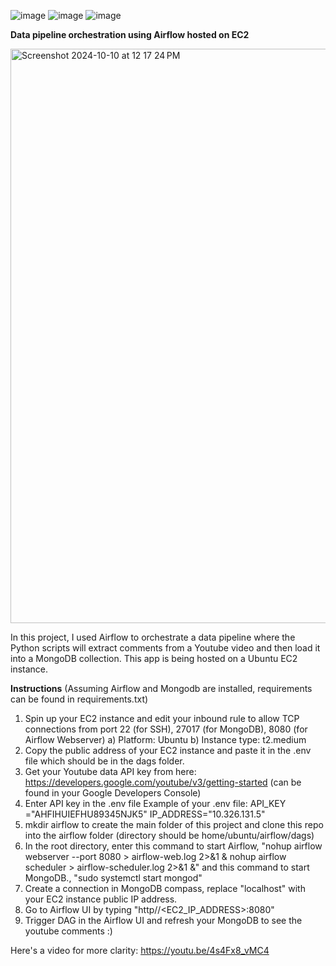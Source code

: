 ![image](https://github.com/user-attachments/assets/57e7b77c-dbbf-4b8d-91a2-984db23e8876)
![image](https://github.com/user-attachments/assets/6fbf07a6-eabf-4c52-8d24-46dbde05df80)
![image](https://github.com/user-attachments/assets/3c17cfb4-3331-40bb-b1aa-ab5e6b7f8c78)

**Data pipeline orchestration using Airflow hosted on EC2**

<img width="919" alt="Screenshot 2024-10-10 at 12 17 24 PM" src="https://github.com/user-attachments/assets/d3c873a9-f9a4-4d10-8d1e-408212969129">

In this project, I used Airflow to orchestrate a data pipeline where the Python scripts will extract comments from a Youtube video and then load it into a MongoDB collection. This app is being hosted on a Ubuntu EC2 instance.

**Instructions** (Assuming Airflow and Mongodb are installed, requirements can be found in requirements.txt)
1) Spin up your EC2 instance and edit your inbound rule to allow TCP connections from port 22 (for SSH), 27017 (for MongoDB), 8080 (for Airflow Webserver)
   a) Platform: Ubuntu
   b) Instance type: t2.medium
2) Copy the public address of your EC2 instance and paste it in the .env file which should be in the dags folder.
3) Get your Youtube data API key from here: https://developers.google.com/youtube/v3/getting-started (can be found in your Google Developers Console)
4) Enter API key in the .env file
   Example of your .env file:
   API_KEY ="AHFIHUIEFHU89345NJK5"
   IP_ADDRESS="10.326.131.5"
5) mkdir airflow to create the main folder of this project and clone this repo into the airflow folder (directory should be home/ubuntu/airflow/dags)
6) In the root directory, enter this command to start Airflow, "nohup airflow webserver --port 8080 > airflow-web.log 2>&1 & nohup airflow scheduler > airflow-scheduler.log 2>&1 &" and this command to start MongoDB., "sudo systemctl start mongod"
7) Create a connection in MongoDB compass, replace "localhost" with your EC2 instance public IP address.
8) Go to Airflow UI by typing "http//<EC2_IP_ADDRESS>:8080"
9) Trigger DAG in the Airflow UI and refresh your MongoDB to see the youtube comments :)

Here's a video for more clarity:
https://youtu.be/4s4Fx8_vMC4
